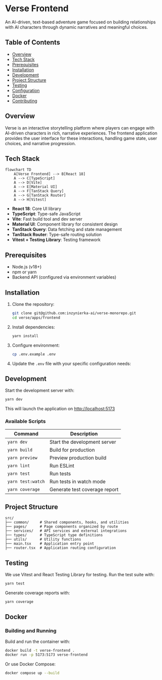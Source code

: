 # Verse Frontend

An AI-driven, text-based adventure game focused on building relationships with AI characters through dynamic narratives and meaningful choices.

## Table of Contents

- [Overview](#overview)
- [Tech Stack](#tech-stack)
- [Prerequisites](#prerequisites)
- [Installation](#installation)
- [Development](#development)
- [Project Structure](#project-structure)
- [Testing](#testing)
- [Configuration](#configuration)
- [Docker](#docker)
- [Contributing](#contributing)

## Overview

Verse is an interactive storytelling platform where players can engage with AI-driven characters in rich, narrative experiences. The frontend application provides the user interface for these interactions, handling game state, user choices, and narrative progression.

## Tech Stack

```mermaid
flowchart TD
    A[Verse Frontend] --> B[React 18]
    A --> C[TypeScript]
    A --> D[Vite]
    A --> E[Material UI]
    A --> F[TanStack Query]
    A --> G[TanStack Router]
    A --> H[Vitest]
```

- **React 18**: Core UI library
- **TypeScript**: Type-safe JavaScript
- **Vite**: Fast build tool and dev server
- **Material UI**: Component library for consistent design
- **TanStack Query**: Data fetching and state management
- **TanStack Router**: Type-safe routing solution
- **Vitest + Testing Library**: Testing framework

## Prerequisites

- Node.js (v18+)
- npm or yarn
- Backend API (configured via environment variables)

## Installation

1. Clone the repository:
   ```bash
   git clone git@github.com:inzynierka-ai/verse-monorepo.git
   cd verse/apps/frontend
   ```

2. Install dependencies:
   ```bash
   yarn install
   ```

3. Configure environment:
   ```bash
   cp .env.example .env
   ```

4. Update the `.env` file with your specific configuration needs:

## Development

Start the development server with:

```bash
yarn dev
```

This will launch the application on [http://localhost:5173](http://localhost:5173)

### Available Scripts

| Command | Description |
| ------- | ----------- |
| `yarn dev` | Start the development server |
| `yarn build` | Build for production |
| `yarn preview` | Preview production build |
| `yarn lint` | Run ESLint |
| `yarn test` | Run tests |
| `yarn test:watch` | Run tests in watch mode |
| `yarn coverage` | Generate test coverage report |

## Project Structure

```
src/
├── common/     # Shared components, hooks, and utilities
├── pages/      # Page components organized by route
├── services/   # API services and external integrations
├── types/      # TypeScript type definitions
├── utils/      # Utility functions
├── main.tsx    # Application entry point
├── router.tsx  # Application routing configuration
```

## Testing

We use Vitest and React Testing Library for testing. Run the test suite with:

```bash
yarn test
```

Generate coverage reports with:

```bash
yarn coverage
```

## Docker

### Building and Running

Build and run the container with:

```bash
docker build -t verse-frontend .
docker run -p 5173:5173 verse-frontend
```

Or use Docker Compose:

```bash
docker compose up --build
```
